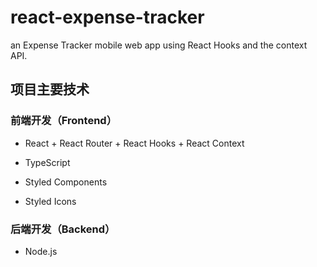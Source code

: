# react-expense-tracker
an Expense Tracker mobile web app using React Hooks and the context API.

## 项目主要技术
### 前端开发（Frontend）
* React + React Router + React Hooks + React Context

* TypeScript

* Styled Components

* Styled Icons

### 后端开发（Backend）
* Node.js
